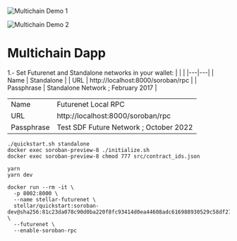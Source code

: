 ![Multichain Demo 1](https://github.com/esteblock/multichain-dapp/assets/2274485/e9003808-575d-47b1-9cd1-43afa77317fe)

![Multichain Demo 2](https://github.com/esteblock/multichain-dapp/assets/2274485/55543d79-9dc9-4543-bbd3-d90f1a3ae0d5)


# Multichain Dapp

1.- Set Futurenet and Standalone networks in your wallet:
   |   |   |
   |---|---|
   | Name | Standalone |
   | URL | http://localhost:8000/soroban/rpc |
   | Passphrase | Standalone Network ; February 2017 |
   
   |   |   |
   |---|---|
   | Name | Futurenet Local RPC|
   | URL | http://localhost:8000/soroban/rpc |
   | Passphrase | Test SDF Future Network ; October 2022 |

```
./quickstart.sh standalone
docker exec soroban-preview-8 ./initialize.sh
docker exec soroban-preview-8 chmod 777 src/contract_ids.json
```

```
yarn
yarn dev
```


```
docker run --rm -it \
  -p 8002:8000 \
  --name stellar-futurenet \
  stellar/quickstart:soroban-dev@sha256:81c23da078c90d0ba220f8fc93414d0ea44608adc616988930529c58df278739 \
  --futurenet \
  --enable-soroban-rpc
```
